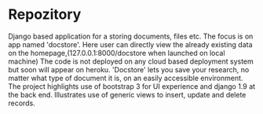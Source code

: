 # Repozitory
Django based application for a storing documents, files etc.
The focus is on app named 'docstore'.
Here user can directly view the already existing data on the homepage,(127.0.0.1:8000/docstore when launched on local machine)
The code is not deployed on any cloud based deployment system but soon will appear on heroku.
'Docstore' lets you save your research, no matter what type of document it is, on an easily accessible environment.
The project highlights use of bootstrap 3 for UI experience and django 1.9 at the back end.
Illustrates use of generic views to insert, update and delete records.
